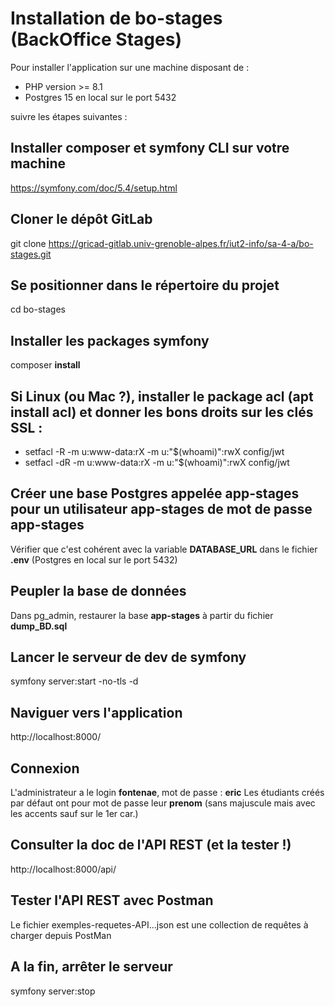 # Installation de bo-stages (BackOffice Stages)

Pour installer l'application sur une machine disposant de :
- PHP version >= 8.1
- Postgres 15 en local sur le port 5432

suivre les étapes suivantes :

## Installer composer et symfony CLI sur votre machine
https://symfony.com/doc/5.4/setup.html

##  Cloner le dépôt GitLab
git clone https://gricad-gitlab.univ-grenoble-alpes.fr/iut2-info/sa-4-a/bo-stages.git

##  Se positionner dans le répertoire du projet
cd bo-stages

##  Installer les packages symfony
composer **install**

## Si Linux (ou Mac ?), installer le package acl (apt install acl) et donner les bons droits sur les clés SSL :
- setfacl -R -m u:www-data:rX -m u:"$(whoami)":rwX config/jwt
- setfacl -dR -m u:www-data:rX -m u:"$(whoami)":rwX config/jwt

##  Créer une base Postgres appelée app-stages pour un utilisateur app-stages de mot de passe app-stages
Vérifier que c'est cohérent avec la variable **DATABASE_URL** dans le fichier **.env** (Postgres en local sur le port 5432)

##  Peupler la base de données
Dans pg_admin, restaurer la base **app-stages** à partir du fichier **dump_BD.sql**

##  Lancer le serveur de dev de symfony
symfony server:start -no-tls -d

##  Naviguer vers l'application 
http://localhost:8000/

##  Connexion
L'administrateur a le login **fontenae**, mot de passe : **eric**
Les étudiants créés par défaut ont pour mot de passe leur **prenom** (sans majuscule mais avec les accents sauf sur le 1er car.)

##  Consulter la doc de l'API REST (et la tester !)
http://localhost:8000/api/

## Tester l'API REST avec Postman
Le fichier exemples-requetes-API...json est une collection de requêtes à charger depuis PostMan

##  A la fin, arrêter le serveur
symfony server:stop